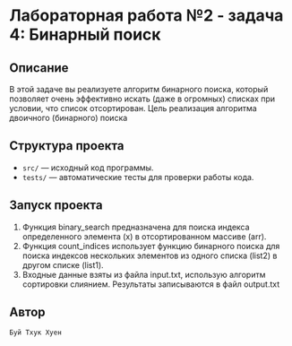 # Лабораторная работа №2 - задача 4: Бинарный поиск

## Описание
В этой задаче вы реализуете алгоритм бинарного поиска, который позволяет очень эффективно искать (даже в огромных) списках при условии, что список отсортирован. Цель реализация алгоритма двоичного (бинарного) поиска
## Структура проекта
- `src/` — исходный код программы.
- `tests/` — автоматические тесты для проверки работы кода.

## Запуск проекта
1. Функция binary_search предназначена для поиска индекса определенного элемента (x) в отсортированном массиве (arr).
2. Функция count_indices использует функцию бинарного поиска для поиска индексов нескольких элементов из одного списка (list2) в другом списке (list1).
3. Входные данные взяты из файла input.txt, использую алгоритм сортировки слиянием. Результаты записываются в файл output.txt

## Автор
    Буй Тхук Хуен
